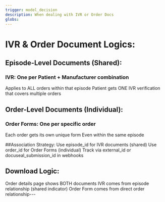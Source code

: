 ```yaml
---
trigger: model_decision
description: When dealing with IVR or Order Docs
globs:
---
```

# IVR & Order Document Logics:

## Episode-Level Documents (Shared):

### IVR: One per Patient + Manufacturer combination
Applies to ALL orders within that episode
Patient gets ONE IVR verification that covers multiple orders
## Order-Level Documents (Individual):

### Order Forms: One per specific order
Each order gets its own unique form
Even within the same episode

##Association Strategy:
Use episode_id for IVR documents (shared)
Use order_id for Order Forms (individual)
Track via external_id or docuseal_submission_id in webhooks

## Download Logic:

Order details page shows BOTH documents
IVR comes from episode relationship (shared indicator)
Order Form comes from direct order relationship---
